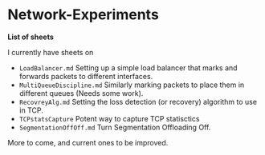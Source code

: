 # Network-Experiments

**List of sheets**

I currently have sheets on

- `LoadBalancer.md` Setting up a simple load balancer that marks and forwards packets to different interfaces.
- `MultiQueueDiscipline.md` Similarly marking packets to place them in different queues (Needs some work).
- `RecovreyAlg.md` Setting the loss detection (or recovery) algorithm to use in TCP.
- `TCPstatsCapture` Potent way to capture TCP statisctics 
- `SegmentationOffOff.md` Turn Segmentation Offloading Off. 

More to come, and current ones to be improved.
